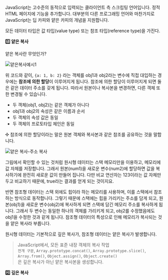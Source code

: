 JavaScript는 고수준의 동적으로 입력되는 클라이언트 측 스크립팅 언어입니다. 정적 HTML 페이지에 기능을 추가합니다. 대부분의 다른 프로그래밍 언어와 마찬가지로 JavaScript는 딥 카피와 얕은 카피의 개념을 지원합니다.

모든 데이터 타입은 값 타입(value type) 또는 참조 타입(reference type)을 가진다.

**1️⃣ 얕은 복사**

얕은 복사란 무엇인가?

![얕은복사예시1](https://github.com/user-attachments/assets/6859b50b-7f0a-4b31-9c74-7428a444480e)

위 코드와 같이, `{a: 1, b: 2}` 라는 객체를 obj1과 obj2라는 변수에 직접 대입하는 경우에는 **참조에 의한 할당**이 이루어지게 됩니다. 참조에 의한 할당이 이루어지게 되면 둘은 같은 데이터 주소를 갖게 됩니다. 따라서 원본이나 복사본을 변경하면, 다른 객체 또한 변경될 수 있습니다.

- 두 객체(obj1, obj2)는 같은 객체가 아니다
- obj1과 obj2의 속성은 같은 이름과 순서
- 두 객체의 속성 값은 동일
- 두 객체의 프로토타입 체인은 동일

✣ 참조에 의한 할당이라는 말은 원본 객체와 복사본과 같은 참조를 공유하는 것을 말합니다.

![얕은 복사-주소 복사](https://github.com/user-attachments/assets/0b89cbb3-31a3-4dfa-96e8-03f64a2315d0)

그림에서 확인할 수 있는 것처럼 원시형 데이터는 스택 메모리만을 이용하고, 메모리에 값 자체를 저장합니다. 그래서 원본(num1)을 새로운 변수(num2)에 할당하면 값을 복사하기에 완전히 새로운 값이 만들어 집니다. 다만 비교 연산자는 123이라는 값 자체만 두고 비교하기 때문에, true라는 결과를 얻게 되는 것이지요.

반면 참조형 데이터는 스택 외에도 힙이라 하는 메모리를 사용하며, 이를 스택에서 참조하는 방식으로 동작합니다. 그렇기 때문에 스택에는 힙을 가리키는 주소를 담게 되고, 원본(obj1)을 새로운 변수(obj2)에 복사하게 되면 스택에 담긴 메모리 주소를 복사하게 됩니다. 그래서 두 변수는 동일한 하나의 객체를 가리키게 되고, obj2를 수정했음에도 obj1을 수정한 것과 같게 됩니다. 참조형 데이터의 특성으로 인해 메모리가 복사되는 것을 얕은 복사라 부릅니다.

원시형 데이터는 기본적으로 깊은 복사가, 참조형 데이터는 얕은 복사가 발생합니다.

> JavaScript에서, 모든 표준 내장 객체의 복사 작업  
> `전개 구문`, `Array.prototype.concat()`, `Array.prototype.slice()`, `Array.from()`, `Object.assign()`, `Object.create()`  
> 은 깊은 복사가 아닌 얕은 복사본을 생성합니다.

**2️⃣ 깊은 복사**
